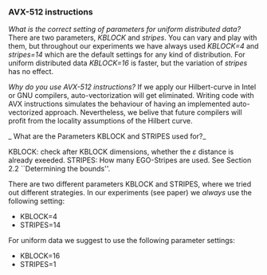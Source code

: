 ### AVX-512 instructions

_What is the correct setting of parameters for uniform distributed data?_
There are two parameters, _KBLOCK_ and _stripes_. You can vary and play with them, but throughout our experiments we have always used _KBLOCK=4_ and _stripes=14_ which are the default settings for any kind of distribution. For uniform distributed data _KBLOCK=16_ is faster, but the variation of _stripes_ has no effect. 

_Why do you use AVX-512 instructions?_
If we apply our Hilbert-curve in Intel or GNU compilers, auto-vectorization will get eliminated. Writing code with AVX instructions simulates the behaviour of having an implemented auto-vectorized approach. Nevertheless, we belive that future compilers will profit from the locality assumptions of the Hilbert curve.

_ What are the Parameters KBLOCK and STRIPES used for?_

KBLOCK: check after KBLOCK dimensions, whether the $\varepsilon$ distance is already exeeded. 
STRIPES: How many EGO-Stripes are used. See Section 2.2 ``Determining the bounds''. 

There are two different parameters KBLOCK and STRIPES, where we tried out different strategies. 
In our experiments (see paper) we _always_ use the following setting:

- KBLOCK=4
- STRIPES=14

For uniform data we suggest to use the following parameter settings:

- KBLOCK=16
- STRIPES=1